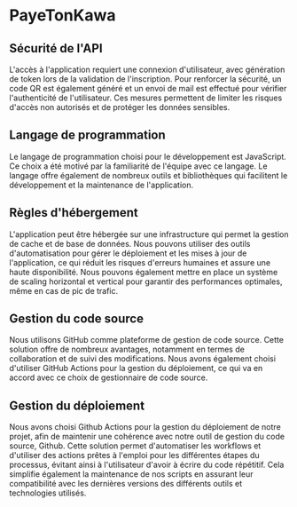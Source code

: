 # PayeTonKawa

## Sécurité de l'API
L'accès à l'application requiert une connexion d'utilisateur, avec génération de token lors de la validation de l'inscription. Pour renforcer la sécurité, un code QR est également généré et un envoi de mail est effectué pour vérifier l'authenticité de l'utilisateur. Ces mesures permettent de limiter les risques d'accès non autorisés et de protéger les données sensibles.

## Langage de programmation
Le langage de programmation choisi pour le développement est JavaScript. Ce choix a été motivé par la familiarité de l'équipe avec ce langage. Le langage offre également de nombreux outils et bibliothèques qui facilitent le développement et la maintenance de l'application.

## Règles d'hébergement
L'application peut être hébergée sur une infrastructure qui permet la gestion de cache et de base de données. Nous pouvons utiliser des outils d'automatisation pour gérer le déploiement et les mises à jour de l'application, ce qui réduit les risques d'erreurs humaines et assure une haute disponibilité. Nous pouvons également mettre en place un système de scaling horizontal et vertical pour garantir des performances optimales, même en cas de pic de trafic.

## Gestion du code source
Nous utilisons GitHub comme plateforme de gestion de code source. Cette solution offre de nombreux avantages, notamment en termes de collaboration et de suivi des modifications. Nous avons également choisi d'utiliser GitHub Actions pour la gestion du déploiement, ce qui va en accord avec ce choix de gestionnaire de code source.

## Gestion du déploiement
Nous avons choisi Github Actions pour la gestion du déploiement de notre projet, afin de maintenir une cohérence avec notre outil de gestion du code source, Github. Cette solution permet d'automatiser les workflows et d'utiliser des actions prêtes à l'emploi pour les différentes étapes du processus, évitant ainsi à l'utilisateur d'avoir à écrire du code répétitif. Cela simplifie également la maintenance de nos scripts en assurant leur compatibilité avec les dernières versions des différents outils et technologies utilisés.
